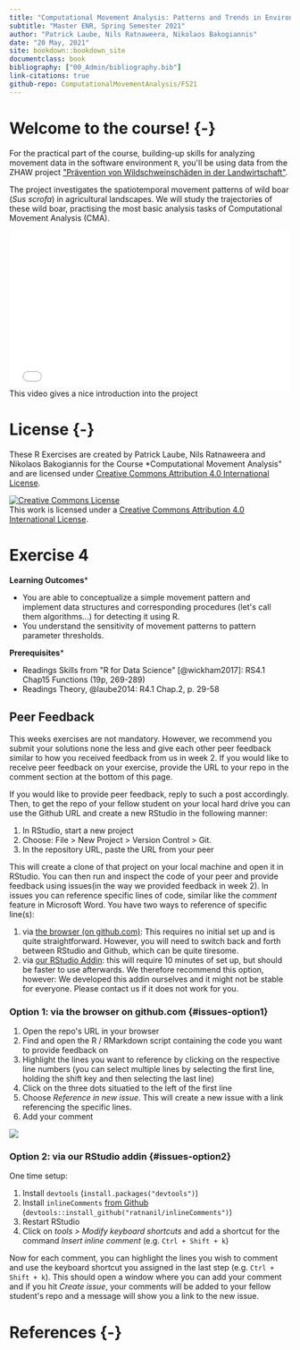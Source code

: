 ```yaml
---
title: "Computational Movement Analysis: Patterns and Trends in Environmental Data"
subtitle: "Master ENR, Spring Semester 2021"
author: "Patrick Laube, Nils Ratnaweera, Nikolaos Bakogiannis"
date: "20 May, 2021"
site: bookdown::bookdown_site
documentclass: book
bibliography: ["00_Admin/bibliography.bib"]
link-citations: true
github-repo: ComputationalMovementAnalysis/FS21
---
```









# Welcome to the course! {-}

For the practical part of the course, building-up skills for analyzing movement data in the software environment `R`, you'll be using data from the ZHAW project ["Prävention von Wildschweinschäden in der Landwirtschaft"](https://www.zhaw.ch/de/ueber-uns/aktuell/news/detailansicht-news/event-news/wildschweinschaeden-mit-akustischer-methode-verhindern/).

The project investigates the spatiotemporal movement patterns of wild boar (*Sus scrofa*) in agricultural landscapes. We will study the trajectories of these wild boar, practising the most basic analysis tasks of Computational Movement Analysis (CMA). 


<div style="position: relative; width: 100%; height: 0; padding-bottom: 56.25%;"> <iframe src="//www.youtube.com/embed/WYXnCQMfPiI" frameborder="0" allowfullscreen style = "position: absolute; top: 0; left: 0; width: 100%; height: 100%;"></iframe> </div><caption>This video gives a nice introduction into the project</caption>


# License {-}


These R Exercises are created by Patrick Laube, Nils Ratnaweera and Nikolaos Bakogiannis for the Course *Computational Movement Analysis" and are licensed under [Creative Commons Attribution 4.0 International License](https://creativecommons.org/licenses/by/4.0/).


<a rel="license" href="http://creativecommons.org/licenses/by/4.0/"><img alt="Creative Commons License" style="border-width:0" src="https://i.creativecommons.org/l/by/4.0/88x31.png" /></a><br />This work is licensed under a <a rel="license" href="http://creativecommons.org/licenses/by/4.0/">Creative Commons Attribution 4.0 International License</a>.

<!--chapter:end:index.Rmd-->

# Exercise 4


**Learning Outcomes***

- You are able to conceptualize a simple movement pattern and implement data structures and corresponding procedures (let's call them algorithms...) for detecting it using R.
- You understand the sensitivity of movement patterns to pattern parameter thresholds.


**Prerequisites***

- Readings Skills from "R for Data Science" [@wickham2017]: RS4.1 Chap15 Functions (19p, 269-289)
- Readings Theory, @laube2014: R4.1 Chap.2, p. 29-58


<!--chapter:end:W04_01_exercise.Rmd-->

## Peer Feedback



This weeks exercises are not mandatory. However, we recommend you submit your solutions none the less and give each other peer feedback similar to how you received feedback from us in week 2. If you would like to receive peer feedback on your exercise, provide the URL to your repo in the comment section at the bottom of this page. 

If you would like to provide peer feedback, reply to such a post accordingly. Then, to get the repo of your fellow student on your local hard drive you can use the Github URL and create a new RStudio in the following manner:

1. In RStudio, start a new project
2. Choose: File > New Project > Version Control > Git.
3. In the repository URL, paste the URL from your peer

This will create a clone of that project on your local machine and open it in RStudio. You can then run and inspect the code of your peer and provide feedback using issues(in the way we provided feedback in week 2). In issues you can reference specific lines of code, similar like the *comment* feature in Microsoft Word. You have two ways to reference of specific line(s):

1. via [the browser (on github.com)](#issues-option1): This requires no initial set up and is quite straightforward. However, you will need to switch back and forth between RStudio and Github, which can be quite tiresome. 
2. via [our RStudio Addin](#issues-option2): this will require 10 minutes of set up, but should be faster to use afterwards. We therefore recommend this option, however: We developed this addin ourselves and it might not be stable for everyone. Please contact us if it does not work for you.

### Option 1: via the browser on github.com {#issues-option1}

1. Open the repo's URL in your browser
2. Find and open the R / RMarkdown script containing the code you want to provide feedback on
3. Highlight the lines you want to reference by clicking on the respective line numbers (you can select multiple lines by selecting the first line, holding the shift key and then selecting the last line)
4. Click on the three dots situatied to the left of the first line
5. Choose *Reference in new issue*. This will create a new issue with a link referencing the specific lines.
6. Add your comment
  
![](https://github.blog/wp-content/uploads/2017/08/29093044-6477ba12-7c56-11e7-9bd2-e6db926d70be.gif?resize=1360%2C600)


### Option 2: via our RStudio addin {#issues-option2}

One time setup:

1. Install `devtools` (`install.packages("devtools")`)
2. Install `inlineComments` [from Github](github.com/ratnanil/inlineComments) (`devtools::install_github("ratnanil/inlineComments")`)
4. Restart RStudio
5. Click on *tools > Modify keyboard shortcuts* and add a shortcut for the command *Insert inline comment* (e.g. `Ctrl + Shift + k`) 

Now for each comment, you can highlight the lines you wish to comment and use the keyboard shortcut you assigned in the last step (e.g. `Ctrl + Shift + k`). This should open a window where you can add your comment and if you hit *Create issue*, your comments will be added to your fellow student's repo and a message will show you a link to the new issue.


<!--chapter:end:W04_05_peer_feedback.Rmd-->

# References {-}

<!--chapter:end:90_references.Rmd-->

